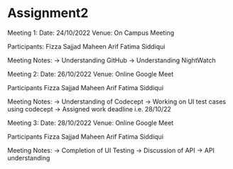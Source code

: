 # Assignment2


Meeting 1: 
Date: 24/10/2022
Venue: On Campus Meeting

Participants:
Fizza Sajjad
Maheen Arif
Fatima Siddiqui

Meeting Notes: 
-> Understanding GitHub
-> Understanding NightWatch

Meeting 2:
Date: 26/10/2022
Venue: Online Google Meet

Participants
Fizza Sajjad
Maheen Arif
Fatima Siddiqui

Meeting Notes: 
-> Understanding of Codecept
-> Working on UI test cases using codecept
-> Assigned work deadline i.e. 28/10/22

Meeting 3:
Date: 28/10/2022
Venue: Online Google Meet

Participants
Fizza Sajjad
Maheen Arif
Fatima Siddiqui


Meeting Notes: 
-> Completion of UI Testing
-> Discussion of API
-> API understanding
